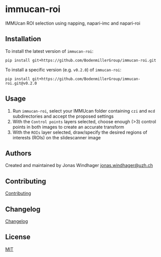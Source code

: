 # immucan-roi

IMMUcan ROI selection using napping, napari-imc and napari-roi

## Installation

To install the latest version of `immucan-roi`:

    pip install git+https://github.com/BodenmillerGroup/immucan-roi.git

To install a specific version (e.g. `v0.2.0`) of `immucan-roi`:

    pip install git+https://github.com/BodenmillerGroup/immucan-roi.git@v0.2.0

## Usage

1. Run `immucan-roi`, select your IMMUcan folder containing `czi` and `mcd` subdirectories and accept the proposed settings
2. With the `Control points` layers selected, choose enough (>3) control points in both images to create an accurate transform
3. With the `ROIs` layer selected, draw/specify the desired regions of interests (ROIs) on the slidescanner image

## Authors

Created and maintained by Jonas Windhager [jonas.windhager@uzh.ch](mailto:jonas.windhager@uzh.ch)

## Contributing

[Contributing](https://github.com/BodenmillerGroup/immucan-roi/blob/main/CONTRIBUTING.md)

## Changelog

[Changelog](https://github.com/BodenmillerGroup/immucan-roi/blob/main/CHANGELOG.md)

## License

[MIT](https://github.com/BodenmillerGroup/immucan-roi/blob/main/LICENSE.md)
